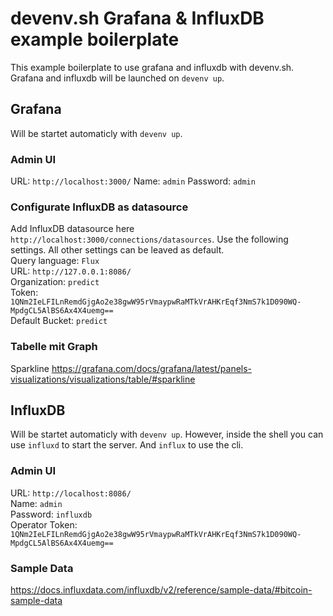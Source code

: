 # devenv.sh Grafana & InfluxDB example boilerplate

This example boilerplate to use grafana and influxdb with devenv.sh.
Grafana and influxdb will be launched on `devenv up`.

## Grafana

Will be startet automaticly with `devenv up`.

### Admin UI

URL: `http://localhost:3000/`
Name: `admin`
Password: `admin`

### Configurate InfluxDB as datasource

Add InfluxDB datasource here `http://localhost:3000/connections/datasources`.
Use the following settings. All other settings can be leaved as default.  
Query language: `Flux`  
URL: `http://127.0.0.1:8086/`  
Organization: `predict`  
Token: `1QNm2IeLFILnRemdGjgAo2e38gwW95rVmaypwRaMTkVrAHKrEqf3NmS7k1D090WQ-MpdgCL5AlBS6Ax4X4uemg==`  
Default Bucket: `predict`

### Tabelle mit Graph

Sparkline
https://grafana.com/docs/grafana/latest/panels-visualizations/visualizations/table/#sparkline

## InfluxDB

Will be startet automaticly with `devenv up`.
However, inside the shell you can use `influxd` to start the server. And `influx` to use the cli.

### Admin UI

URL: `http://localhost:8086/`  
Name: `admin`  
Password: `influxdb`  
Operator Token: `1QNm2IeLFILnRemdGjgAo2e38gwW95rVmaypwRaMTkVrAHKrEqf3NmS7k1D090WQ-MpdgCL5AlBS6Ax4X4uemg==`

### Sample Data

https://docs.influxdata.com/influxdb/v2/reference/sample-data/#bitcoin-sample-data

